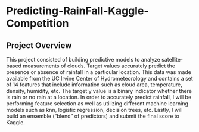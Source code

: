 # Predicting-RainFall-Kaggle-Competition


## Project Overview
This project consisted of building predictive models to analyze satellite-based measurements of clouds. Target values accurately predict the presence or absence of rainfall in a particular location. This data was made available from the UC Irvine Center of Hydrometeorology and contains a set of 14 features that include information such as cloud area, temperature, density, humidity, etc. The target y value is a binary indicator whether there is rain or no rain at a location. In order to accurately predict rainfall, I will be performing feature selection as well as utilizing different machine learning models such as knn, logistic regression, decision trees, etc. Lastly, I will build an ensemble (“blend” of predictors) and submit the final score to Kaggle.
